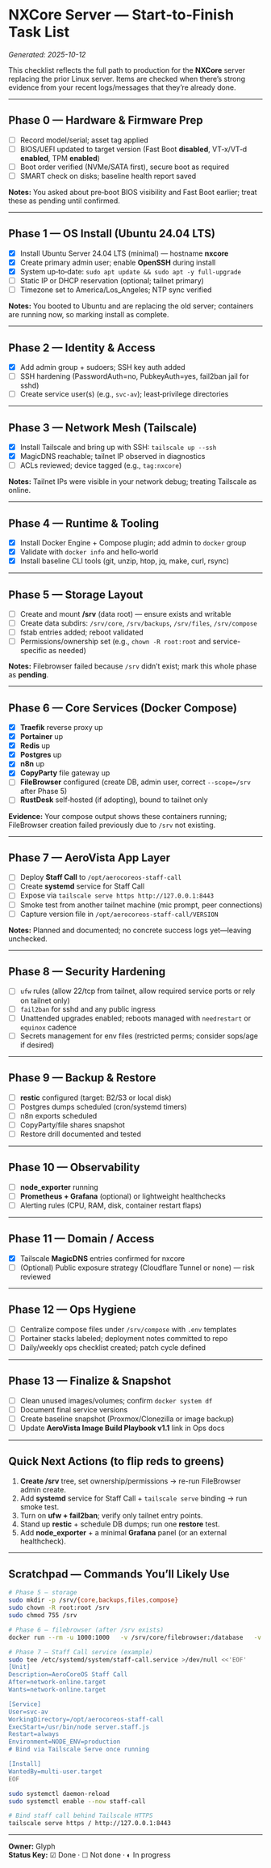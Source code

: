 # NXCore Server — Start‑to‑Finish Task List
_Generated: 2025-10-12_

This checklist reflects the full path to production for the **NXCore** server replacing the prior Linux server. Items are checked when there’s strong evidence from your recent logs/messages that they’re already done.

---

## Phase 0 — Hardware & Firmware Prep
- [ ] Record model/serial; asset tag applied
- [ ] BIOS/UEFI updated to target version (Fast Boot **disabled**, VT‑x/VT‑d **enabled**, TPM **enabled**)
- [ ] Boot order verified (NVMe/SATA first), secure boot as required
- [ ] SMART check on disks; baseline health report saved

**Notes:** You asked about pre‑boot BIOS visibility and Fast Boot earlier; treat these as pending until confirmed.

---

## Phase 1 — OS Install (Ubuntu 24.04 LTS)
- [x] Install Ubuntu Server 24.04 LTS (minimal) — hostname **nxcore**
- [x] Create primary admin user; enable **OpenSSH** during install
- [x] System up‑to‑date: `sudo apt update && sudo apt -y full-upgrade`
- [ ] Static IP or DHCP reservation (optional; tailnet primary)
- [ ] Timezone set to America/Los_Angeles; NTP sync verified

**Notes:** You booted to Ubuntu and are replacing the old server; containers are running now, so marking install as complete.

---

## Phase 2 — Identity & Access
- [x] Add admin group + sudoers; SSH key auth added
- [ ] SSH hardening (PasswordAuth=no, PubkeyAuth=yes, fail2ban jail for sshd)
- [ ] Create service user(s) (e.g., `svc-av`); least‑privilege directories

---

## Phase 3 — Network Mesh (Tailscale)
- [x] Install Tailscale and bring up with SSH: `tailscale up --ssh`
- [x] MagicDNS reachable; tailnet IP observed in diagnostics
- [ ] ACLs reviewed; device tagged (e.g., `tag:nxcore`)

**Notes:** Tailnet IPs were visible in your network debug; treating Tailscale as online.

---

## Phase 4 — Runtime & Tooling
- [x] Install Docker Engine + Compose plugin; add admin to `docker` group
- [x] Validate with `docker info` and hello‑world
- [x] Install baseline CLI tools (git, unzip, htop, jq, make, curl, rsync)

---

## Phase 5 — Storage Layout
- [ ] Create and mount **/srv** (data root) — ensure exists and writable
- [ ] Create data subdirs: `/srv/core`, `/srv/backups`, `/srv/files`, `/srv/compose`
- [ ] fstab entries added; reboot validated
- [ ] Permissions/ownership set (e.g., `chown -R root:root` and service-specific as needed)

**Notes:** Filebrowser failed because `/srv` didn’t exist; mark this whole phase as **pending**.

---

## Phase 6 — Core Services (Docker Compose)
- [x] **Traefik** reverse proxy up
- [x] **Portainer** up
- [x] **Redis** up
- [x] **Postgres** up
- [x] **n8n** up
- [x] **CopyParty** file gateway up
- [ ] **FileBrowser** configured (create DB, admin user, correct `--scope=/srv` after Phase 5)
- [ ] **RustDesk** self‑hosted (if adopting), bound to tailnet only

**Evidence:** Your compose output shows these containers running; FileBrowser creation failed previously due to `/srv` not existing.

---

## Phase 7 — AeroVista App Layer
- [ ] Deploy **Staff Call** to `/opt/aerocoreos-staff-call`
- [ ] Create **systemd** service for Staff Call
- [ ] Expose via `tailscale serve https http://127.0.0.1:8443`
- [ ] Smoke test from another tailnet machine (mic prompt, peer connections)
- [ ] Capture version file in `/opt/aerocoreos-staff-call/VERSION`

**Notes:** Planned and documented; no concrete success logs yet—leaving unchecked.

---

## Phase 8 — Security Hardening
- [ ] `ufw` rules (allow 22/tcp from tailnet, allow required service ports or rely on tailnet only)
- [ ] `fail2ban` for sshd and any public ingress
- [ ] Unattended upgrades enabled; reboots managed with `needrestart` or `equinox` cadence
- [ ] Secrets management for env files (restricted perms; consider sops/age if desired)

---

## Phase 9 — Backup & Restore
- [ ] **restic** configured (target: B2/S3 or local disk)
- [ ] Postgres dumps scheduled (cron/systemd timers)
- [ ] n8n exports scheduled
- [ ] CopyParty/file shares snapshot
- [ ] Restore drill documented and tested

---

## Phase 10 — Observability
- [ ] **node_exporter** running
- [ ] **Prometheus + Grafana** (optional) or lightweight healthchecks
- [ ] Alerting rules (CPU, RAM, disk, container restart flaps)

---

## Phase 11 — Domain / Access
- [x] Tailscale **MagicDNS** entries confirmed for nxcore
- [ ] (Optional) Public exposure strategy (Cloudflare Tunnel or none) — risk reviewed

---

## Phase 12 — Ops Hygiene
- [ ] Centralize compose files under `/srv/compose` with `.env` templates
- [ ] Portainer stacks labeled; deployment notes committed to repo
- [ ] Daily/weekly ops checklist created; patch cycle defined

---

## Phase 13 — Finalize & Snapshot
- [ ] Clean unused images/volumes; confirm `docker system df`
- [ ] Document final service versions
- [ ] Create baseline snapshot (Proxmox/Clonezilla or image backup)
- [ ] Update **AeroVista Image Build Playbook v1.1** link in Ops docs

---

## Quick Next Actions (to flip reds to greens)
1) **Create /srv** tree, set ownership/permissions → re-run FileBrowser admin create.  
2) Add **systemd** service for Staff Call + `tailscale serve` binding → run smoke test.  
3) Turn on **ufw + fail2ban**; verify only tailnet entry points.  
4) Stand up **restic** + schedule DB dumps; run one **restore** test.  
5) Add **node_exporter** + a minimal **Grafana** panel (or an external healthcheck).

---

## Scratchpad — Commands You’ll Likely Use

```bash
# Phase 5 — storage
sudo mkdir -p /srv/{core,backups,files,compose}
sudo chown -R root:root /srv
sudo chmod 755 /srv

# Phase 6 — filebrowser (after /srv exists)
docker run --rm -u 1000:1000   -v /srv/core/filebrowser:/database   -v /srv:/srv   filebrowser/filebrowser:latest   users add admin 'REDACTED' --perm.admin --scope /srv   --locale en --database /database/filebrowser.db

# Phase 7 — Staff Call service (example)
sudo tee /etc/systemd/system/staff-call.service >/dev/null <<'EOF'
[Unit]
Description=AeroCoreOS Staff Call
After=network-online.target
Wants=network-online.target

[Service]
User=svc-av
WorkingDirectory=/opt/aerocoreos-staff-call
ExecStart=/usr/bin/node server.staff.js
Restart=always
Environment=NODE_ENV=production
# Bind via Tailscale Serve once running

[Install]
WantedBy=multi-user.target
EOF

sudo systemctl daemon-reload
sudo systemctl enable --now staff-call

# Bind staff call behind Tailscale HTTPS
tailscale serve https / http://127.0.0.1:8443
```

---

**Owner:** Glyph  
**Status Key:** ☑ Done · ☐ Not done · ◐ In progress

